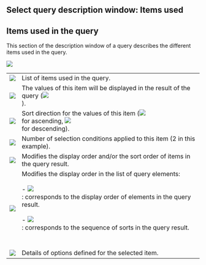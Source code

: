 


## Select query description window: Items used 
			



<a name="NOTE1"></a>
<a name="NOTE1_1"></a>


## Items used in the query
<a name="items_used_the_query_ELTTEXTE000099"></a>
This section of the description window of a query describes the different items used in the query.

![](https://doc.pcsoft.fr/en-US/images/image.awp?langid=3&name=DescrReqPartie2.gif)



|   |   |
| --- | --- |
| ![](https://doc.pcsoft.fr/en-US/images/image.awp?langid=3&name=Cercle1.GIF)<br> | List of items used in the query. |
| ![](https://doc.pcsoft.fr/en-US/images/image.awp?langid=3&name=Cercle2.GIF)<br> | The values of this item will be displayed in the result of the query (![](https://doc.pcsoft.fr/en-US/images/image.awp?langid=3&name=OrdreAffichage.gif)<br>). |
| ![](https://doc.pcsoft.fr/en-US/images/image.awp?langid=3&name=Cercle3.GIF)<br> | Sort direction for the values of this item (![](https://doc.pcsoft.fr/en-US/images/image.awp?langid=3&name=TriCroissant.gif)<br> for ascending, ![](https://doc.pcsoft.fr/en-US/images/image.awp?langid=3&name=TriDecroissant.gif)<br> for descending). |
| ![](https://doc.pcsoft.fr/en-US/images/image.awp?langid=3&name=Cercle4.GIF)<br> | Number of selection conditions applied to this item (2 in this example). |
| ![](https://doc.pcsoft.fr/en-US/images/image.awp?langid=3&name=Cercle5.GIF)<br> | Modifies the display order and/or the sort order of items in the query result. |
| ![](https://doc.pcsoft.fr/en-US/images/image.awp?langid=3&name=Cercle6.GIF)<br> | Modifies the display order in the list of query elements:<br><br>- ![](https://doc.pcsoft.fr/en-US/images/image.awp?langid=3&name=OrdreAffichage.gif)<br>: corresponds to the display order of elements in the query result.<br><br>- ![](https://doc.pcsoft.fr/en-US/images/image.awp?langid=3&name=OrdreTri.gif)<br>: corresponds to the sequence of sorts in the query result.<br><br><br> |
| ![](https://doc.pcsoft.fr/en-US/images/image.awp?langid=3&name=Cercle7.GIF)<br> | Details of options defined for the selected item. |




